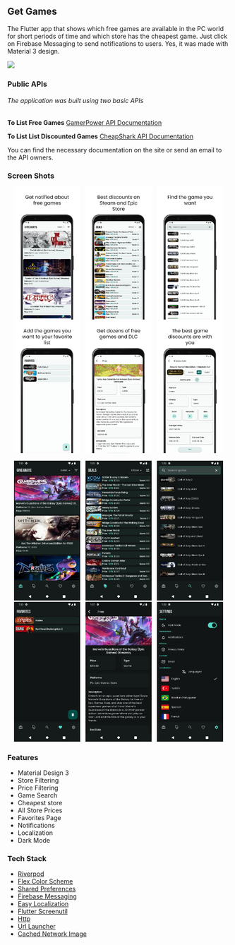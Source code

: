 ## Get Games
The Flutter app that shows which free games are available in the PC world for short periods of time and which store has the cheapest game. Just click on Firebase Messaging to send notifications to users. Yes, it was made with Material 3 design.

[![](https://firebasestorage.googleapis.com/v0/b/getgames-538ae.appspot.com/o/gt.png?alt=media&token=4619c76d-dd70-4f95-8a6b-ce7509187cb7)](https://play.google.com/store/apps/details?id=com.appsroved.app.get_games.get_games&hl=en&gl=US)

### Public APIs
###### The application was built using two basic APIs
**To List Free Games**
[GamerPower API Documentation](https://www.gamerpower.com/api-read "GamerPower API Documentation")

**To List List Discounted Games**
[CheapShark API Documentation](https://apidocs.cheapshark.com/ "CheapShark API Documentation")

You can find the necessary documentation on the site or send an email to the API owners.

### Screen Shots

<p align="center">
  <img src="./images/1.png" width="150" hspace="4">
  <img src="./images/2.png" width="150" hspace="4">
  <img src="./images/3.png" width="150" hspace="4">
  <img src="./images/4.png" width="150" hspace="4">
  <img src="./images/6.png" width="150" hspace="4">
  <img src="./images/7.png" width="150" hspace="4">
</p>

<p align="center">
  <img src="./images/d1.png" width="150" hspace="4">
  <img src="./images/d2.png" width="150" hspace="4">
  <img src="./images/d3.png" width="150" hspace="4">
  <img src="./images/d4.png" width="150" hspace="4">
  <img src="./images/d6.png" width="150" hspace="4">
  <img src="./images/d5.png" width="150" hspace="4">
</p>

### Features
- Material Design 3
- Store Filtering
- Price Filtering
- Game Search
- Cheapest store
- All Store Prices
- Favorites Page
- Notifications
- Localization
- Dark Mode

### Tech Stack
- [Riverpod](https://pub.dev/packages/flutter_riverpod "Riverpod")
- [Flex Color Scheme](https://pub.dev/packages/flex_color_scheme "Flex Color Scheme")
- [Shared Preferences](https://pub.dev/packages/shared_preferences "Shared Preferences")
- [Firebase Messaging](https://pub.dev/packages/firebase_messaging "Firebase Messaging")
- [Easy Localization](https://pub.dev/packages/easy_localization "Easy Localization")
- [Flutter Screenutil](https://pub.dev/packages/flutter_screenutil "Flutter Screenutil")
- [Http](https://pub.dev/packages/http "Http")
- [Url Launcher](https://pub.dev/packages/url_launcher "Url Launcher")
- [Cached Network Image](https://pub.dev/packages/cached_network_image "Cached Network Image")

